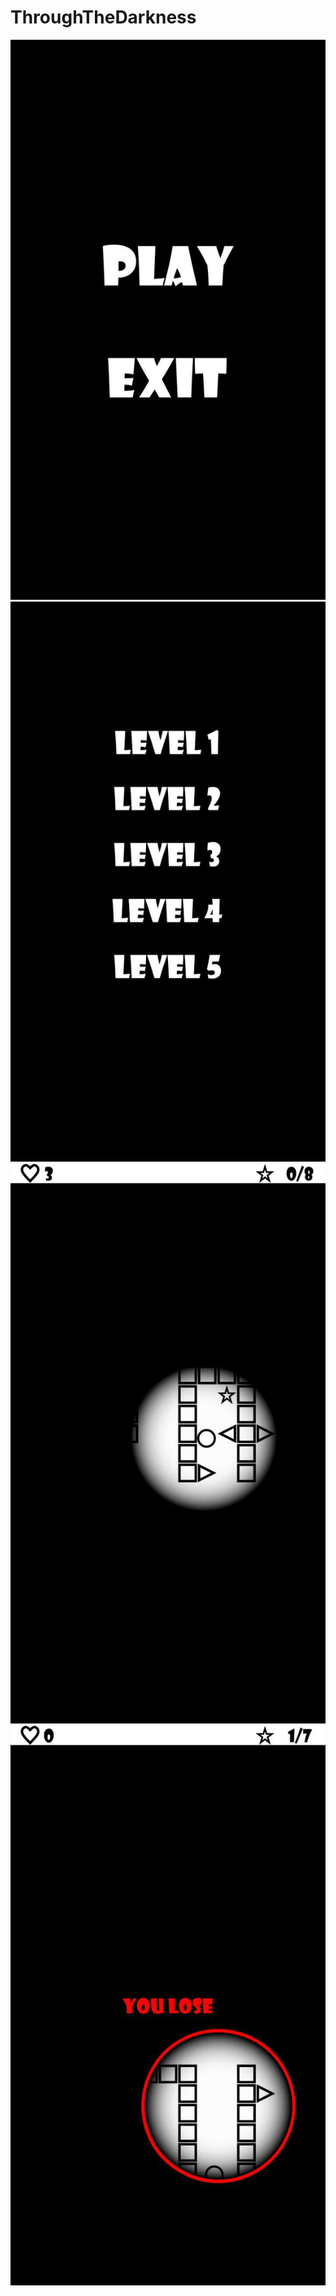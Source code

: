 # ThroughTheDarkness

![alt text](https://github.com/eranight/ThroughTheDarkness/blob/master/screenshots/1.jpg)
![alt text](https://github.com/eranight/ThroughTheDarkness/blob/master/screenshots/2.jpg)
![alt text](https://github.com/eranight/ThroughTheDarkness/blob/master/screenshots/3.jpg)
![alt text](https://github.com/eranight/ThroughTheDarkness/blob/master/screenshots/4.jpg)
